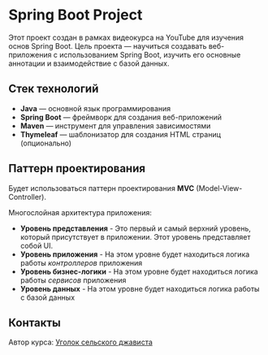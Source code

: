 # Spring Boot Project

Этот проект создан в рамках видеокурса на YouTube для изучения основ Spring Boot. Цель проекта — научиться создавать веб-приложения с использованием Spring Boot, изучить его основные аннотации и взаимодействие с базой данных.

## Стек технологий

- **Java** — основной язык программирования
- **Spring Boot** — фреймворк для создания веб-приложений
- **Maven** — инструмент для управления зависимостями
- **Thymeleaf** — шаблонизатор для создания HTML страниц (опционально)

## Паттерн проектирования

Будет использоваться паттерн проектирования **MVC** (Model-View-Controller).

Многослойная архитектура приложения:
- **Уровень представления** - Это первый и самый верхний уровень, который присутствует в приложении. Этот уровень представляет собой UI.
- **Уровень приложения** - На этом уровне будет находиться логика работы _контроллеров_ приложения
- **Уровень бизнес-логики** - На этом уровне будет находиться логика работы _сервисов_ приложения
- **Уровень данных** - На этом уровне будет находиться логика работы с базой данных

## Контакты

Автор курса: [Уголок сельского джависта](https://www.youtube.com/@shurik_codes)

